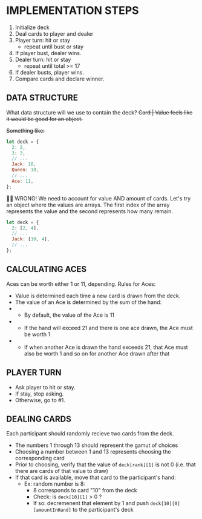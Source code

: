 # IMPLEMENTATION STEPS

1. Initialize deck
2. Deal cards to player and dealer
3. Player turn: hit or stay
   - repeat until bust or stay
4. If player bust, dealer wins.
5. Dealer turn: hit or stay
   - repeat until total >= 17
6. If dealer busts, player wins.
7. Compare cards and declare winner.

## DATA STRUCTURE

What data structure will we use to contain the deck?
~~Card | Value feels like it would be good for an object.~~

~~Something like:~~

```javascript
let deck = {
  2: 2,
  3: 3,
  // ...
  Jack: 10,
  Queen: 10,
  // ...
  Ace: 11,
};
```

☝🏾 WRONG! We need to account for value AND amount of cards. Let's try an object where the values are arrays. The first index of the array represents the value and the second represents how many remain.

```javascript
let deck = {
  2: [2, 4],
  // ...
  Jack: [10, 4],
  // ...
};
```

## CALCULATING ACES

Aces can be worth either 1 or 11, depending.
Rules for Aces:

- Value is determined each time a new card is drawn from the deck.
- The value of an Ace is determined by the sum of the hand:
- - By default, the value of the Ace is 11
- - If the hand will exceed 21 and there is one ace drawn, the Ace must be worth 1
- - If when another Ace is drawn the hand exceeds 21, that Ace must also be worth 1 and so on for another Ace drawn after that

## PLAYER TURN

- Ask player to hit or stay.
- If stay, stop asking.
- Otherwise, go to #1.

## DEALING CARDS

Each participant should randomly recieve two cards from the deck.

- The numbers 1 through 13 should represent the gamut of choices
- Choosing a number between 1 and 13 represents choosing the corresponding card
- Prior to choosing, verify that the value of `deck[rank][1]` is not 0 (i.e. that there are cards of that value to draw)
- If that card is available, move that card to the participant's hand:
  - Ex: random number is 8:
    - 8 corresponds to card "10" from the deck
    - Check: is `deck[10][1]` > 0 ?
    - If so: decremenent that element by 1 and push `deck[10][0][amountInHand]` to the participant's deck
